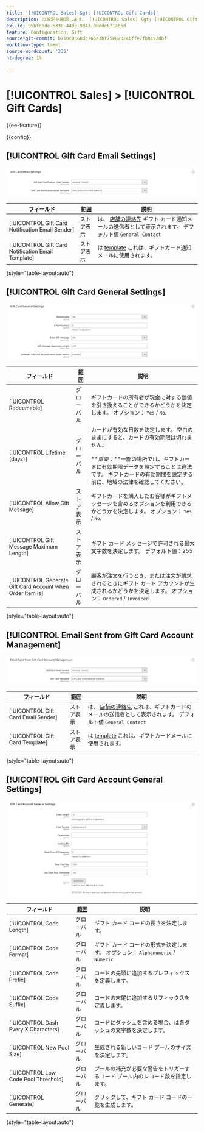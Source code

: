 ```yaml
---
title: '[!UICONTROL Sales] &gt; [!UICONTROL Gift Cards]'
description: の設定を確認します。 [!UICONTROL Sales] &gt; [!UICONTROL Gift Cards] コマース管理者のページ。
exl-id: 95bfdbde-633e-44d0-9d43-00dde671ab6d
feature: Configuration, Gift
source-git-commit: b710c0368dc765e3bf25e82324bffe7fb8192dbf
workflow-type: tm+mt
source-wordcount: '335'
ht-degree: 1%

---
```


# [!UICONTROL Sales] > [!UICONTROL Gift Cards]

{{ee-feature}}

{{config}}

## [!UICONTROL Gift Card Email Settings]

![ギフト カードの E メール設定](./assets/gift-cards-gift-card-email-settings.png)<!-- zoom -->

<!-- [Gift Card Email Settings](https://docs.magento.com/user-guide/catalog/product-gift-card-account-configuration.html) -->

| フィールド | [範囲](../../getting-started/websites-stores-views.md#scope-settings) | 説明 |
|--- |--- |--- |
| [!UICONTROL Gift Card Notification Email Sender] | ストア表示 | は、 [店舗の連絡先](../../getting-started/store-details.md#store-email-addresses) ギフト カード通知メールの送信者として表示されます。 デフォルト値 `General Contact` |
| [!UICONTROL Gift Card Notification Email Template] | ストア表示 | は [template](../../systems/email-templates.md) これは、ギフトカード通知メールに使用されます。 |

{style="table-layout:auto"}

## [!UICONTROL Gift Card General Settings]

![ギフト カードの一般設定](./assets/gift-cards-gift-card-general-settings.png)<!-- zoom -->

<!-- [Gift Card General Settings](https://docs.magento.com/user-guide/catalog/product-gift-card-account-configuration.html) -->

| フィールド | [範囲](../../getting-started/websites-stores-views.md#scope-settings) | 説明 |
|--- |--- |--- |
| [!UICONTROL Redeemable] | グローバル | ギフトカードの所有者が現金に対する価値を引き換えることができるかどうかを決定します。 オプション： `Yes` / `No`. |
| [!UICONTROL Lifetime (days)] | グローバル | カードが有効な日数を決定します。 空白のままにすると、カードの有効期限は切れません。 <br/><br/>**_重要：_**一部の場所では、ギフトカードに有効期限データを設定することは違法です。 ギフトカードの有効期間を設定する前に、地域の法律を確認してください。 |
| [!UICONTROL Allow Gift Message] | ストア表示 | ギフトカードを購入したお客様がギフトメッセージを含めるオプションを利用できるかどうかを決定します。 オプション： `Yes` / `No`. |
| [!UICONTROL Gift Message Maximum Length] | ストア表示 | ギフト カード メッセージで許可される最大文字数を決定します。 デフォルト値：255 |
| [!UICONTROL Generate Gift Card Account when Order Item is] | グローバル | 顧客が注文を行うとき、または注文が請求されるときにギフト カード アカウントが生成されるかどうかを決定します。 オプション： `Ordered` / `Invoiced` |

{style="table-layout:auto"}

## [!UICONTROL Email Sent from Gift Card Account Management]

![ギフト カード アカウント管理から送信された電子メール](./assets/gift-cards-email-sent-from-account.png)<!-- zoom -->

<!-- [Email Sent from Gift Card Account Management](https://docs.magento.com/user-guide/catalog/product-gift-card-account-configuration.html) -->

| フィールド | [範囲](../../getting-started/websites-stores-views.md#scope-settings) | 説明 |
|--- |--- |--- |
| [!UICONTROL Gift Card Email Sender] | ストア表示 | は、 [店舗の連絡先](../../getting-started/store-details.md#store-email-addresses) これは、ギフトカードのメールの送信者として表示されます。 デフォルト値 `General Contact` |
| [!UICONTROL Gift Card Template] | ストア表示 | は [template](../../systems/email-templates.md) これは、ギフトカードメールに使用されます。 |

{style="table-layout:auto"}

## [!UICONTROL Gift Card Account General Settings]

![ギフト カード アカウントの一般設定](./assets/gift-cards-gift-card-account-general-settings.png)<!-- zoom -->

<!-- [Gift Card Account General Settings](https://docs.magento.com/user-guide/catalog/product-gift-card-account-configuration.html) -->

| フィールド | [範囲](../../getting-started/websites-stores-views.md#scope-settings) | 説明 |
|--- |--- |--- |
| [!UICONTROL Code Length] | グローバル | ギフト カード コードの長さを決定します。 |
| [!UICONTROL Code Format] | グローバル | ギフト カード コードの形式を決定します。 オプション： `Alphanumeric` / `Numeric` |
| [!UICONTROL Code Prefix] | グローバル | コードの先頭に追加するプレフィックスを定義します。 |
| [!UICONTROL Code Suffix] | グローバル | コードの末尾に追加するサフィックスを定義します。 |
| [!UICONTROL Dash Every X Characters] | グローバル | コードにダッシュを含める場合、は各ダッシュの文字数を決定します。 |
| [!UICONTROL New Pool Size] | グローバル | 生成される新しいコード プールのサイズを決定します。 |
| [!UICONTROL Low Code Pool Threshold] | グローバル | プールの補充が必要な警告をトリガーするコード プール内のレコード数を指定します。 |
| [!UICONTROL Generate] | グローバル | クリックして、ギフト カード コードの一覧を生成します。 |

{style="table-layout:auto"}
